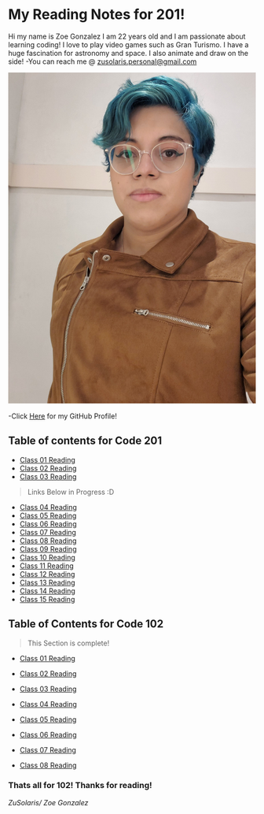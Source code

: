 # My Reading Notes for 201!
Hi my name is Zoe Gonzalez I am 22 years old and I am passionate about learning coding! I love to play video games such as Gran Turismo. I have a huge fascination for astronomy and space. I also animate and draw on the side!
-You can reach me @ zusolaris.personal@gmail.com

![Meee](profpic.jpg)


-Click [Here](https://github.com/ZuSolaris) for my GitHub Profile!
## Table of contents for Code 201



- [Class 01 Reading](https://zusolaris.github.io/reading-notes/class-01)
- [Class 02 Reading](https://zusolaris.github.io/reading-notes/class-02)
- [Class 03 Reading](https://zusolaris.github.io/reading-notes/class-03)
>Links Below in Progress :D
- [Class 04 Reading](https://zusolaris.github.io/reading-notes/class-04)
- [Class 05 Reading](https://zusolaris.github.io/reading-notes/class-05)
- [Class 06 Reading](https://zusolaris.github.io/reading-notes/class-06)
- [Class 07 Reading](https://zusolaris.github.io/reading-notes/class-07)
- [Class 08 Reading](https://zusolaris.github.io/reading-notes/class-08)
- [Class 09 Reading](https://zusolaris.github.io/reading-notes/class-09)
- [Class 10 Reading](https://zusolaris.github.io/reading-notes/class-10)
- [Class 11 Reading](https://zusolaris.github.io/reading-notes/class-11)
- [Class 12 Reading](https://zusolaris.github.io/reading-notes/class-12)
- [Class 13 Reading](https://zusolaris.github.io/reading-notes/class-13)
- [Class 14 Reading](https://zusolaris.github.io/reading-notes/class-14)
- [Class 15 Reading](https://zusolaris.github.io/reading-notes/class-15)

## Table of Contents for Code 102

>This Section is complete!

- [Class 01 Reading](https://zusolaris.github.io/reading-notes/ReadClass)

- [Class 02 Reading](https://zusolaris.github.io/reading-notes/ReadClass2)

- [Class 03 Reading](https://zusolaris.github.io/reading-notes/ReadClass3)

- [Class 04 Reading](https://zusolaris.github.io/reading-notes/ReadClass4)

- [Class 05 Reading](https://zusolaris.github.io/reading-notes/ReadClass5)

- [Class 06 Reading](https://zusolaris.github.io/reading-notes/ReadClass6)

- [Class 07 Reading](https://zusolaris.github.io/reading-notes/ReadClass7)


- [Class 08 Reading](https://zusolaris.github.io/reading-notes/ReadClass8)

### Thats all for 102! Thanks for reading!

*ZuSolaris/ Zoe Gonzalez*
